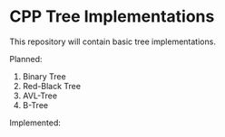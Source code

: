 # CPP Tree Implementations

This repository will contain basic tree implementations. 

Planned:
1. Binary Tree
2. Red-Black Tree
3. AVL-Tree
4. B-Tree

Implemented:
